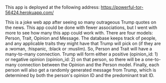 This app is deployed at the following address:
https://powerful-tor-56424.herokuapp.com/

This is a joke web app after seeing so many outrageous Trump quotes on the news.
This app could be done with fewer associations, but I went with more to see how many this app could work with.
There are four models: Person, Trait, Opinion and Message.
The database keeps track of people, and any applicable traits they might have that Trump will pick on (if they are a :woman, :hispanic, :black or :muslim). So, Person and Trait will have a many-to-many connection.
Trump will form either a positive (opinion_id: 1) or negative opinion (opinion_id: 2) on that person, so there will be a one-to-many connection between the Opinion and the Person model.
Finally, each person will also get a randomly generated message from Trump, which is determined by both the person's opinion ID and the predominant trait ID.

